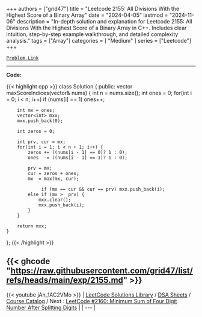 
+++
authors = ["grid47"]
title = "Leetcode 2155: All Divisions With the Highest Score of a Binary Array"
date = "2024-04-05"
lastmod = "2024-11-06"
description = "In-depth solution and explanation for Leetcode 2155: All Divisions With the Highest Score of a Binary Array in C++. Includes clear intuition, step-by-step example walkthrough, and detailed complexity analysis."
tags = ["Array"]
categories = [
    "Medium"
]
series = ["Leetcode"]
+++



[`Problem Link`](https://leetcode.com/problems/all-divisions-with-the-highest-score-of-a-binary-array/description/)

---
**Code:**

{{< highlight cpp >}}
class Solution {
public:
    vector<int> maxScoreIndices(vector<int>& nums) {
        int n = nums.size();
        int ones = 0;
        for(int i = 0; i < n; i++)
        if (nums[i] == 1) ones++;
        
        int mx = ones;
        vector<int> mxx;
        mxx.push_back(0);

        int zeros = 0;
        
        int prv, cur = mx;
        for(int i = 1; i < n + 1; i++) {
            zeros += ((nums[i - 1] == 0)? 1 : 0);
            ones  -= ((nums[i - 1] == 1)? 1 : 0);

            prv = mx;
            cur = zeros + ones;
            mx  = max(mx, cur);

                 if (mx == cur && cur == prv) mxx.push_back(i);
            else if (mx >  prv) {
                mxx.clear();
                mxx.push_back(i);
            }
        }
        
        return mxx;
    }
};
{{< /highlight >}}

{{< ghcode "https://raw.githubusercontent.com/grid47/list/refs/heads/main/exp/2155.md" >}}
---
{{< youtube jAn_1AC2VMo >}}
| [LeetCode Solutions Library](https://grid47.xyz/leetcode/) / [DSA Sheets](https://grid47.xyz/sheets/) / [Course Catalog](https://grid47.xyz/courses/) / Next : [LeetCode #2160: Minimum Sum of Four Digit Number After Splitting Digits](https://grid47.xyz/leetcode/solution-2160-minimum-sum-of-four-digit-number-after-splitting-digits/) |
| --- |
